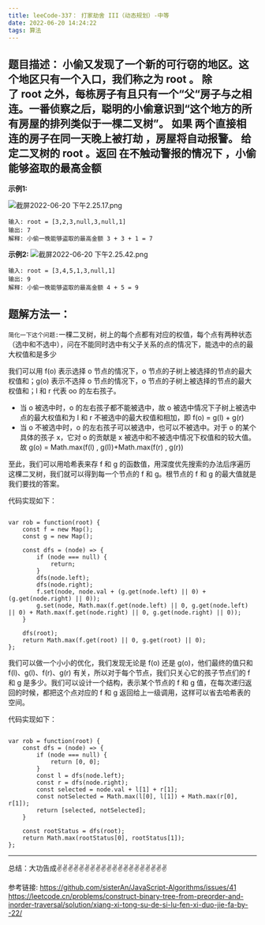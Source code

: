 ```yaml
---
title: leeCode-337： 打家劫舍 III（动态规划）-中等
date: 2022-06-20 14:24:22
tags: 算法
---
```


<meta name="referrer" content="no-referrer"/>


## 题目描述： 小偷又发现了一个新的可行窃的地区。这个地区只有一个入口，我们称之为 root 。 除了 root 之外，每栋房子有且只有一个“父“房子与之相连。一番侦察之后，聪明的小偷意识到“这个地方的所有房屋的排列类似于一棵二叉树”。 如果 两个直接相连的房子在同一天晚上被打劫 ，房屋将自动报警。 给定二叉树的 root 。返回 在不触动警报的情况下 ，小偷能够盗取的最高金额 


**示例1:**

![截屏2022-06-20 下午2.25.17.png](https://upload-images.jianshu.io/upload_images/11846892-8f3a99d99348ef97.png?imageMogr2/auto-orient/strip%7CimageView2/2/w/1240)

```
输入: root = [3,2,3,null,3,null,1]
输出: 7 
解释: 小偷一晚能够盗取的最高金额 3 + 3 + 1 = 7

```
**示例2:**
![截屏2022-06-20 下午2.25.42.png](https://upload-images.jianshu.io/upload_images/11846892-a08993dea77c0308.png?imageMogr2/auto-orient/strip%7CimageView2/2/w/1240)

```
输入: root = [3,4,5,1,3,null,1]
输出: 9
解释: 小偷一晚能够盗取的最高金额 4 + 5 = 9

```

## 题解方法一：

`简化一下这个问题:`一棵二叉树，树上的每个点都有对应的权值，每个点有两种状态（选中和不选中），问在不能同时选中有父子关系的点的情况下，能选中的点的最大权值和是多少

我们可以用 f(o) 表示选择 o 节点的情况下，o 节点的子树上被选择的节点的最大权值和；g(o) 表示不选择 o 节点的情况下，o 节点的子树上被选择的节点的最大权值和；l 和 r 代表 oo 的左右孩子。

* 当 o 被选中时，o 的左右孩子都不能被选中，故 o 被选中情况下子树上被选中点的最大权值和为 l 和 r 不被选中的最大权值和相加，即 f(o) = g(l) + g(r)
* 当 o 不被选中时，o 的左右孩子可以被选中，也可以不被选中。对于 o 的某个具体的孩子 x，它对 o 的贡献是 x 被选中和不被选中情况下权值和的较大值。故 g(o) = Math.max(f(l) , g(l))+Math.max(f(r) , g(r)) 

至此，我们可以用哈希表来存 f 和 g 的函数值，用深度优先搜索的办法后序遍历这棵二叉树，我们就可以得到每一个节点的 f 和 g。根节点的 f 和 g 的最大值就是我们要找的答案。

代码实现如下： 
```

var rob = function(root) {
    const f = new Map();
    const g = new Map();

    const dfs = (node) => {
        if (node === null) {
            return;
        }
        dfs(node.left);
        dfs(node.right);
        f.set(node, node.val + (g.get(node.left) || 0) + (g.get(node.right) || 0));
        g.set(node, Math.max(f.get(node.left) || 0, g.get(node.left) || 0) + Math.max(f.get(node.right) || 0, g.get(node.right) || 0));
    }
    
    dfs(root);
    return Math.max(f.get(root) || 0, g.get(root) || 0);
};

```
我们可以做一个小小的优化，我们发现无论是 f(o) 还是 g(o)，他们最终的值只和 f(l)、g(l)、f(r)、g(r) 有关，所以对于每个节点，我们只关心它的孩子节点们的 f 和 g 是多少。我们可以设计一个结构，表示某个节点的 f 和 g 值，在每次递归返回的时候，都把这个点对应的 f 和 g 返回给上一级调用，这样可以省去哈希表的空间。

代码实现如下： 
```

var rob = function(root) {
    const dfs = (node) => {
        if (node === null) {
            return [0, 0];
        }
        const l = dfs(node.left);
        const r = dfs(node.right);
        const selected = node.val + l[1] + r[1];
        const notSelected = Math.max(l[0], l[1]) + Math.max(r[0], r[1]);
        return [selected, notSelected];
    }
    
    const rootStatus = dfs(root);
    return Math.max(rootStatus[0], rootStatus[1]);
}; 

```
 ---
总结：大功告成✌️✌️✌️✌️✌️✌️✌️✌️✌️✌️✌️✌️✌️✌️✌️✌️✌️✌️✌️✌️

参考链接:
https://github.com/sisterAn/JavaScript-Algorithms/issues/41
https://leetcode.cn/problems/construct-binary-tree-from-preorder-and-inorder-traversal/solution/xiang-xi-tong-su-de-si-lu-fen-xi-duo-jie-fa-by--22/












